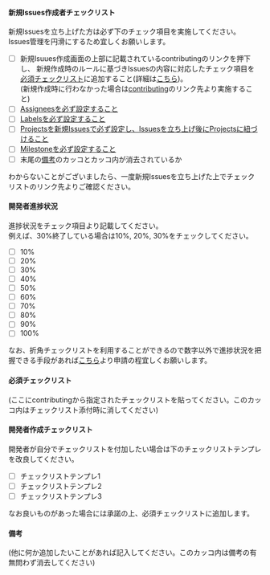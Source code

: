 #### 新規Issues作成者チェックリスト
新規Issuesを立ち上げた方は必ず下のチェック項目を実施してください。<br>
Issues管理を円滑にするため宜しくお願いします。
- [ ] 新規Isuues作成画面の上部に記載されているcontributingのリンクを押下し、
新規作成時のルールに基づきIssuesの内容に対応したチェック項目を[必須チェックリスト](#必須チェックリスト)に追加すること(詳細は[こちら](../wiki/Notes-on-launching-Issues))。<br>
(新規作成時に行わなかった場合は[contributing](../blob/develop/CONTRIBUTING.md)のリンク先より実施すること)
- [ ] [Assigneesを必ず設定すること](../wiki/Confirm-Assignees-Reviewers-setting)
- [ ] [Labelsを必ず設定すること](../wiki/Confirm-Labels-setting)
- [ ] [Projectsを新規Issuesで必ず設定し、Issuesを立ち上げ後にProjectsに紐づけること](../wiki/Confirm-Projects-setting)
- [ ] [Milestoneを必ず設定すること](../wiki/Confirm-Milestone-setting)
- [ ] 末尾の[備考](#備考)のカッコとカッコ内が消去されているか

わからないことがございましたら、一度新規Issuesを立ち上げた上でチェックリストのリンク先よりご確認ください。

#### 開発者進捗状況
進捗状況をチェック項目より記載してください。<br>
例えば、30%終了している場合は10%, 20%, 30%をチェックしてください。
- [ ] 10%
- [ ] 20%
- [ ] 30%
- [ ] 40%
- [ ] 50%
- [ ] 60%
- [ ] 70%
- [ ] 80%
- [ ] 90%
- [ ] 100%

なお、折角チェックリストを利用することができるので数字以外で進捗状況を把握できる手段があれば[こちら](../wiki/Exchange-plaza-between-developers-and-managers)より申請の程宜しくお願いします。

#### 必須チェックリスト
(ここにcontributingから指定されたチェックリストを貼ってください。このカッコ内はチェックリスト添付時に消してください)

#### 開発者作成チェックリスト
開発者が自分でチェックリストを付加したい場合は下のチェックリストテンプレを改良してください。<br>
- [ ] チェックリストテンプレ1
- [ ] チェックリストテンプレ2
- [ ] チェックリストテンプレ3

なお良いものがあった場合には承諾の上、必須チェックリストに追加します。

#### 備考
(他に何か追加したいことがあれば記入してください。このカッコ内は備考の有無問わず消去してください)

